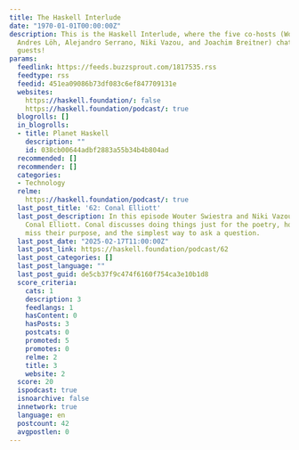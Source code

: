 ```yaml
---
title: The Haskell Interlude
date: "1970-01-01T00:00:00Z"
description: This is the Haskell Interlude, where the five co-hosts (Wouter Swierstra,
  Andres Löh, Alejandro Serrano, Niki Vazou, and Joachim Breitner) chat with Haskell
  guests!
params:
  feedlink: https://feeds.buzzsprout.com/1817535.rss
  feedtype: rss
  feedid: 451ea09086b73df083c6ef847709131e
  websites:
    https://haskell.foundation/: false
    https://haskell.foundation/podcast/: true
  blogrolls: []
  in_blogrolls:
  - title: Planet Haskell
    description: ""
    id: 038cb00644adbf2883a55b34b4b804ad
  recommended: []
  recommender: []
  categories:
  - Technology
  relme:
    https://haskell.foundation/podcast/: true
  last_post_title: '62: Conal Elliott'
  last_post_description: In this episode Wouter Swiestra and Niki Vazou talk with
    Conal Elliott. Conal discusses doing things just for the poetry, how most programs
    miss their purpose, and the simplest way to ask a question.
  last_post_date: "2025-02-17T11:00:00Z"
  last_post_link: https://haskell.foundation/podcast/62
  last_post_categories: []
  last_post_language: ""
  last_post_guid: de5cb37f9c474f6160f754ca3e10b1d8
  score_criteria:
    cats: 1
    description: 3
    feedlangs: 1
    hasContent: 0
    hasPosts: 3
    postcats: 0
    promoted: 5
    promotes: 0
    relme: 2
    title: 3
    website: 2
  score: 20
  ispodcast: true
  isnoarchive: false
  innetwork: true
  language: en
  postcount: 42
  avgpostlen: 0
---
```

